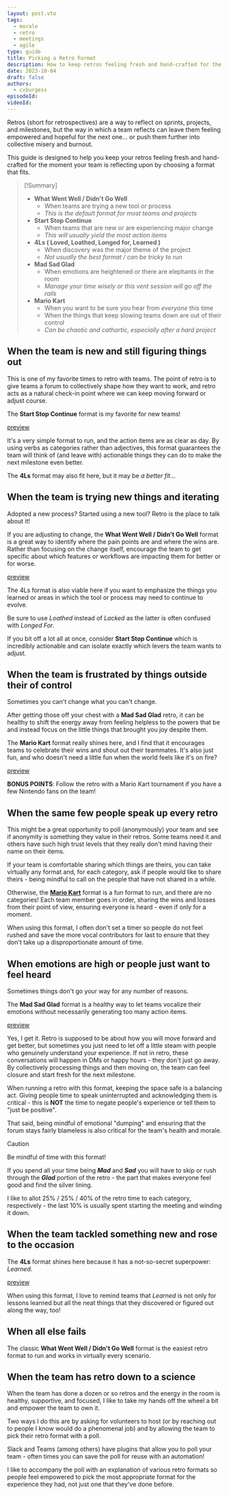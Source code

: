 ```yaml
---
layout: post.vto
tags:
  - morale
  - retro
  - meetings
  - agile
type: guide
title: Picking a Retro Format
description: How to keep retros feeling fresh and hand-crafted for the moment your team is reflecting upon
date: 2023-10-04
draft: false
authors:
  - cvburgess
episodeId:
videoId:
---
```


Retros (short for retrospectives) are a way to reflect on sprints, projects, and
milestones, but the way in which a team reflects can leave them feeling
empowered and hopeful for the next one... or push them further into collective
misery and burnout.

This guide is designed to help you keep your retros feeling fresh and
hand-crafted for the moment your team is reflecting upon by choosing a format
that fits.

> [!Summary]
>
> - **What Went Well / Didn't Go Well**
>   - When teams are trying a new tool or process
>   - _This is the default format for most teams and projects_
> - **Start Stop Continue**
>   - When teams that are new or are experiencing major change
>   - _This will usually yield the most action items_
> - **4Ls ( Loved, Loathed, Longed for, Learned )**
>   - When discovery was the major theme of the project
>   - _Not usually the best format / can be tricky to run_
> - **Mad Sad Glad**
>   - When emotions are heightened or there are elephants in the room
>   - _Manage your time wisely or this vent session will go off the rails_
> - **Mario Kart**
>   - When you want to be sure you hear from _everyone_ this time
>   - When the things that keep slowing teams down are out of their control
>   - _Can be chaotic and cathartic, especially after a hard project_

## When the team is new and still figuring things out

This is one of my favorite times to retro with teams. The point of retro is to
give teams a forum to collectively shape how they want to work, and retro acts
as a natural check-in point where we can keep moving forward or adjust course.

The **Start Stop Continue** format is my favorite for new teams!

[preview](https://easyretro.io/templates/start-stop-continue/)

It's a very simple format to run, and the action items are as clear as day. By
using verbs as categories rather than adjectives, this format guarantees the
team will think of (and leave with) actionable things they can do to make the
next milestone even better.

The **4Ls** format may also fit here, but it may be _a better fit_...

## When the team is trying new things and iterating

Adopted a new process? Started using a new tool? Retro is the place to talk
about it!

If you are adjusting to change, the **What Went Well / Didn't Go Well** format
is a great way to identify where the pain points are and where the wins are.
Rather than focusing on the change itself, encourage the team to get specific
about which features or workflows are impacting them for better or for worse.

[preview](https://www.retrium.com/retrospective-techniques/whatwentwell-whatdidntgowell)

The 4Ls format is also viable here if you want to emphasize the things you
learned or areas in which the tool or process may need to continue to evolve.

Be sure to use _Loathed_ instead of _Lacked_ as the latter is often confused
with _Longed For_.

If you bit off a lot all at once, consider **Start Stop Continue** which is
incredibly actionable and can isolate exactly which levers the team wants to
adjust.

## When the team is frustrated by things outside their of control

Sometimes you can't change what you can't change.

After getting those off your chest with a **Mad Sad Glad** retro, it can be
healthy to shift the energy away from feeling helpless to the powers that be and
instead focus on the little things that brought you joy despite them.

The **Mario Kart** format really shines here, and I find that it encourages
teams to celebrate their wins and shout out their teammates. It's also just fun,
and who doesn't need a little fun when the world feels like it's on fire?

[preview](mario-kart-retro.md)

**BONUS POINTS**: Follow the retro with a Mario Kart tournament if you have a
few Nintendo fans on the team!

## When the same few people speak up every retro

This might be a great opportunity to poll (anonymously) your team and see if
anonymity is something they value in their retros. Some teams need it and others
have such high trust levels that they really don't mind having their name on
their items.

If your team is comfortable sharing which things are theirs, you can take
virtually any format and, for each category, ask if people would like to share
theirs - being mindful to call on the people that have not shared in a while.

Otherwise, the **[Mario Kart](mario-kart-retro.md)** format is a fun format to
run, and there are no categories! Each team member goes in order, sharing the
wins and losses from their point of view, ensuring everyone is heard - even if
only for a moment.

When using this format, I often don't set a timer so people do not feel rushed
and save the more vocal contributors for last to ensure that they don't take up
a disproportionate amount of time.

## When emotions are high or people just want to feel heard

Sometimes things don't go your way for any number of reasons.

The **Mad Sad Glad** format is a healthy way to let teams
vocalize their emotions without necessarily generating too many action items.

[preview](https://www.teamretro.com/retrospectives/mad-sad-glad-retrospective)

Yes, I get it. Retro is supposed to be about how you will move forward and get
better, but sometimes you just need to let off a little steam with people who
genuinely understand your experience. If not in retro, these conversations will
happen in DMs or happy hours - they don't just go away. By collectively
processing things and then moving on, the team can feel closure and start fresh
for the next milestone.

When running a retro with this format, keeping the space safe is a balancing
act. Giving people time to speak uninterrupted and acknowledging them is
critical - this is **NOT** the time to negate people's experience or tell them
to "just be positive".

That said, being mindful of emotional "dumping" and ensuring that the forum
stays fairly blameless is also critical for the team's health and morale.

> [!CAUTION]
> Be mindful of time with this format!
>
> If you spend all your time being _**Mad**_ and _**Sad**_ you will have to skip
> or rush through the _**Glad**_ portion of the retro - the part that makes
> everyone feel good and find the silver lining.
>
> I like to allot 25% / 25% / 40% of the retro time to each category,
> respectively - the last 10% is usually spent starting the meeting and winding
> it down.

## When the team tackled something new and rose to the occasion

The **4Ls** format shines here because it has a not-so-secret
superpower: _Learned_.

[preview](https://www.atlassian.com/team-playbook/plays/4-ls-retrospective-technique)

When using this format, I love to remind teams that _Learned_ is not only for
lessons learned but all the neat things that they discovered or figured out
along the way, too!

## When all else fails

The classic **What Went Well / Didn't Go Well** format is the easiest retro
format to run and works in virtually every scenario.

## When the team has retro down to a science

When the team has done a dozen or so retros and the energy in the room is
healthy, supportive, and focused, I like to take my hands off the wheel a bit
and empower the team to own it.

Two ways I do this are by asking for volunteers to host (or by reaching out to
people I know would do a phenomenal job) and by allowing the team to pick their
retro format with a poll.

Slack and Teams (among others) have plugins that allow you to poll your team -
often times you can save the poll for reuse with an automation!

I like to accompany the poll with an explanation of various retro formats so
people feel empowered to pick the most appropriate format for the experience
they had, not just one that they've done before.
